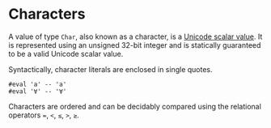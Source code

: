 # Characters

A value of type `Char`, also known as a character, is a [Unicode scalar value](https://www.unicode.org/glossary/#unicode_scalar_value). It is represented using an unsigned 32-bit integer and is statically guaranteed to be a valid Unicode scalar value.

Syntactically, character literals are enclosed in single quotes.
```lean
#eval 'a' -- 'a'
#eval '∀' -- '∀'
```

Characters are ordered and can be decidably compared using the relational operators `=`, `<`, `≤`, `>`, `≥`.
